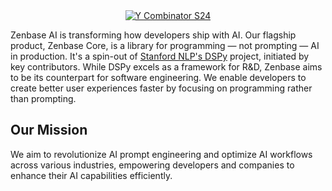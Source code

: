 <div align="center">
  <div>
    <a href="#"><img src="https://img.shields.io/badge/Y%20Combinator-S24-orange?style=flat-square" alt="Y Combinator S24"></a>
  </div>
</div>


Zenbase AI is transforming how developers ship with AI. Our flagship product, Zenbase Core, is a library for programming — not prompting — AI in production. It's a spin-out of [Stanford NLP's DSPy](https://github.com/stanfordnlp/dspy) project, initiated by key contributors. While DSPy excels as a framework for R&D, Zenbase aims to be its counterpart for software engineering. We enable developers to create better user experiences faster by focusing on programming rather than prompting.

## Our Mission

We aim to revolutionize AI prompt engineering and optimize AI workflows across various industries, empowering developers and companies to enhance their AI capabilities efficiently.